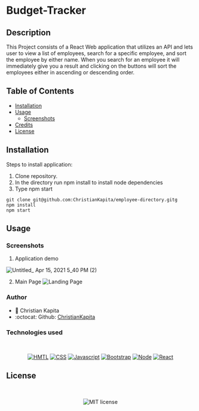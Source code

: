 # Budget-Tracker
## Description

This Project consists of a React Web application that utilizes an API and lets user to view a list of employees, search for a specific employee, and sort the employee by either name. When you search for an employee it will immediately give you a result and clicking on the buttons will sort the employees either in ascending or descending order.

## Table of Contents

* [Installation](#installation)
* [Usage](#usage)
    * [Screenshots](#screenshots)
* [Credits](#credits)
* [License](#license)

## Installation

Steps to install application:
1. Clone repository.
2. In the directory run npm install to install node dependencies
3. Type npm start

```
git clone git@github.com:ChristianKapita/employee-directory.gitg
npm install
npm start

```

## Usage
### Screenshots

1. Application demo 

![Untitled_ Apr 15, 2021 5_40 PM (2)](https://user-images.githubusercontent.com/73804862/114942973-530f2200-9e13-11eb-854e-a8270e548190.gif)

2. Main Page
![Landing Page](https://user-images.githubusercontent.com/73804862/114941360-12aea480-9e11-11eb-8e9f-9f87dd7dab4e.PNG)




### Author

- 💼 Christian Kapita
- :octocat: Github: [ChristianKapita](https://github.com/ChristianKapita)


### Technologies used

</br>
<p align="center">
    <a href="https://developer.mozilla.org/en-US/docs/Web/HTML"><img src="https://img.shields.io/badge/-HTML-orange?style=for-the-badge"  alt="HMTL" /></a>
    <a href="https://developer.mozilla.org/en-US/docs/Web/CSS"><img src="https://img.shields.io/badge/-CSS-blue?style=for-the-badge" alt="CSS" /></a>
    <a href="https://www.javascript.com/"><img src="https://img.shields.io/badge/-Javascript-yellow?style=for-the-badge" alt="Javascript" /></a>
    <a href="https://getbootstrap.com/"><img src="https://img.shields.io/badge/-Bootstrap-blueviolet?style=for-the-badge" alt="Bootstrap" /></a>
    <a href="https://nodejs.org/en/"><img src="https://img.shields.io/badge/-Node-orange?style=for-the-badge" alt="Node" /></a>
    <a href="https://reactjs.org/docs/getting-started.html"><img src="https://img.shields.io/badge/-React-blue?style=for-the-badge" alt="React" /></a>
</p>

## License

</br>
<p align="center">
    <img align="center" src="https://img.shields.io/github/license/kqarlos/team-profile-generator?style=for-the-badge" alt="MIT license" />
</p>
